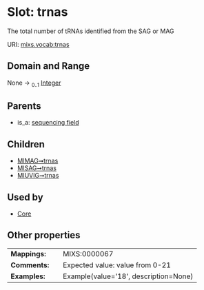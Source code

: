 
# Slot: trnas


The total number of tRNAs identified from the SAG or MAG

URI: [mixs.vocab:trnas](https://w3id.org/mixs/vocab/trnas)


## Domain and Range

None &#8594;  <sub>0..1</sub> [Integer](types/Integer.md)

## Parents

 *  is_a: [sequencing field](sequencing_field.md)

## Children

 *  [MIMAG➞trnas](MIMAG_trnas.md)
 *  [MISAG➞trnas](MISAG_trnas.md)
 *  [MIUVIG➞trnas](MIUVIG_trnas.md)

## Used by

 * [Core](Core.md)

## Other properties

|  |  |  |
| --- | --- | --- |
| **Mappings:** | | MIXS:0000067 |
| **Comments:** | | Expected value: value from 0-21 |
| **Examples:** | | Example(value='18', description=None) |


